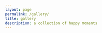 ```yaml
---
layout: page
permalink: /gallery/
title: gallery
description: a collection of happy moments
---
```

<div id="instafeed">
</div>
<script src="https://cdnjs.cloudflare.com/ajax/libs/instafeed.js/1.4.1/instafeed.min.js"></script>
<script type="text/javascript">
  var userFeed = new Instafeed({
    get: 'user',
    userId: '709888312',
    clientId: '1bf1e67d24f54cef9f132f19ecf30c94',
    accessToken: '709888312.1677ed0.643556082f774753907aefb0c411681a',
    resolution: 'standard_resolution',
	template: '<div class="columns small-6 medium-4 large-3"><div class="instagram-image-wraper"><a class="test" href="{{link}}"><img src="{{image}}" /></a></div></div>',
    sortBy: 'most-recent',
    limit: 12,
    links: false
  });
  userFeed.run();
</script>

